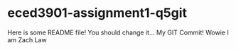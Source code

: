 # eced3901-assignment1-q5git

Here is some README file! You should change it...
My GIT Commit!
Wowie
I am Zach Law